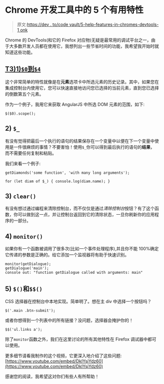 # Chrome 开发工具中的 5 个有用特性

> 原文:[https://dev . to/code vault/5-help-features-in-chromes-devtools-1 onk](https://dev.to/codevault/5-helpful-features-in-chromes-devtools-1onk)

Chrome 的 DevTools(和它的 Firefox 对应物)无疑是最常用的调试平台之一，由于大多数开发人员都在使用它，我想列出一些节省时间的功能，我希望我开始时就知道这些功能。

## [T3)1)`$0`到`$4`](#1-raw-0-endraw-through-raw-4-endraw-)

这个非常简单的特性就像是在**元素**选项卡中所选元素的历史记录。其中，如果您在集成控制台内使用它，您可以快速直接地访问您已选择的当前元素，直到您已选择的倒数第五个元素。

作为一个例子，我用它来获取 AngularJS 中所选 DOM 元素的范围，如下:

```
$($0).scope(); 
```

## [](#2-raw-endraw-)2) `$_`

有没有觉得把最后一个执行的语句的结果保存在一个变量中以便在下一个变量中使用是一件很麻烦的事情？不要害怕！使用`$_`你可以得到最后执行的语句的**结果**，而不需要任何复制和粘贴。

我们来看一个例子:

```
getDiamonds('some function', 'with many long arguments');

for (let diam of $_) { console.log(diam.name); } 
```

## [](#3-raw-clear-endraw-)3) `clear()`

有没有想过通过编程来清除控制台，而不仅仅是通过*清除控制台*按钮？有了这个函数，你可以做到这一点，并让控制台返回到它的清除状态，一旦你刷新你的应用程序的一部分。

## [](#4-raw-monitor-endraw-)4) `monitor()`

如果你有一个函数被调用了很多次(比如一个事件处理程序),并且你不能 100%确定它传递的参数是正确的。给它添加一个监视器将有助于快速识别。

```
monitor(getDialogue);
getDialogue('main');
console out: "function getDialogue called with arguments: main" 
```

## [](#5-raw-endraw-and-raw-endraw-)5) `$()`和`$$()`

CSS 选择器在控制台中本地实现。简单明了。想在主 div 中选择一个按钮吗？

```
$('.main .btn-submit'); 
```

或者你想得到一个列表中的所有链接？没问题，选择器会掩护你的！

```
$$('ul.links a'); 
```

除了`monitor`函数之外，我们在这里讨论的所有其他特性在 Firefox 调试器中都可以使用。

更多细节请看我制作的这个视频，它更深入地介绍了这些问题:
[https://www.youtube.com/embed/DkIYsjYdz60](https://www.youtube.com/embed/DkIYsjYdz60)

感谢您的阅读，我希望这对你们有些人有所帮助！